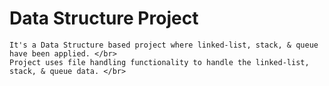 # Data Structure Project 

    It's a Data Structure based project where linked-list, stack, & queue have been applied. </br>
    Project uses file handling functionality to handle the linked-list, stack, & queue data. </br>
